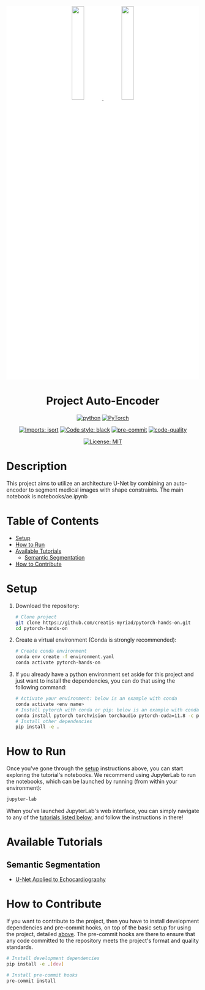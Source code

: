 <div align="center">

<div float="left" style="background-color: white;">
   <a href="https://www.creatis.insa-lyon.fr/site/en">
      <img src="https://www.creatis.insa-lyon.fr/site/sites/default/files/logo-creatis_0-1.png" width="25%" />
   </a>
   <a href="https://www.insa-lyon.fr">
      <img src="https://www.insa-lyon.fr/sites/www.insa-lyon.fr/files/logo-coul.png" width="25%" />
   </a>
</div>

# Project Auto-Encoder <!-- omit in toc -->

[![python](https://img.shields.io/badge/-Python_3.9_%7C_3.10-blue?logo=python&logoColor=white)](https://github.com/pre-commit/pre-commit)
<a href="https://pytorch.org/get-started/locally/"><img alt="PyTorch" src="https://img.shields.io/badge/PyTorch-ee4c2c?logo=pytorch&logoColor=white"></a>

[![Imports: isort](https://img.shields.io/badge/%20imports-isort-%231674b1?style=flat&labelColor=ef8336)](https://pycqa.github.io/isort/)
[![Code style: black](https://img.shields.io/badge/code%20style-black-000000.svg)](https://github.com/psf/black)
[![pre-commit](https://img.shields.io/badge/Pre--commit-enabled-brightgreen?logo=pre-commit&logoColor=white)](https://github.com/pre-commit/pre-commit)
[![code-quality](https://github.com/creatis-myriad/pytorch-hands-on/actions/workflows/code-quality-main.yaml/badge.svg)](https://github.com/creatis-myriad/pytorch-hands-on/actions/workflows/code-quality-main.yaml)

[![License: MIT](https://img.shields.io/badge/License-MIT-yellow.svg)](https://github.com/creatis-myriad/pytorch-hands-on/blob/main/LICENSE)

</div>

# Description <!-- omit in toc -->

This project aims to utilize an architecture U-Net by combining an auto-encoder to segment medical images with shape constraints.
The main notebook is notebooks/ae.ipynb

# Table of Contents <!-- omit in toc -->

- [Setup](#setup)
- [How to Run](#how-to-run)
- [Available Tutorials](#available-tutorials)
  - [Semantic Segmentation](#semantic-segmentation)
- [How to Contribute](#how-to-contribute)

# Setup

1. Download the repository:
   ```bash
   # Clone project
   git clone https://github.com/creatis-myriad/pytorch-hands-on.git
   cd pytorch-hands-on
   ```
2. Create a virtual environment (Conda is strongly recommended):
   ```bash
   # Create conda environment
   conda env create -f environment.yaml
   conda activate pytorch-hands-on
   ```
3. If you already have a python environment set aside for this project and just want to install the
   dependencies, you can do that using the following command:
   ```bash
   # Activate your environment: below is an example with conda
   conda activate <env name>
   # Install pytorch with conda or pip: below is an example with conda
   conda install pytorch torchvision torchaudio pytorch-cuda=11.8 -c pytorch -c nvidia
   # Install other dependencies
   pip install -e .
   ```

# How to Run

Once you've gone through the [setup](#setup) instructions above, you can start exploring the
tutorial's notebooks. We recommend using JupyterLab to run the notebooks, which can be launched by
running (from within your environment):

```bash
jupyter-lab
```

When you've launched JupyterLab's web interface, you can simply navigate to any of the
[tutorials listed below](#available-tutorials), and follow the instructions in there!

# Available Tutorials

## Semantic Segmentation

- [U-Net Applied to Echocardiography](notebooks/camus_segmentation.ipynb.ipynb)

# How to Contribute

If you want to contribute to the project, then you have to install development dependencies and
pre-commit hooks, on top of the basic setup for using the project, detailed [above](#setup). The
pre-commit hooks are there to ensure that any code committed to the repository meets the project's
format and quality standards.

```bash
# Install development dependencies
pip install -e .[dev]

# Install pre-commit hooks
pre-commit install
```
